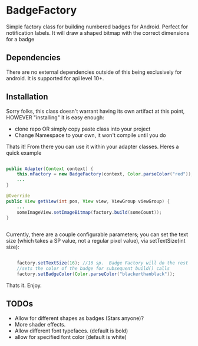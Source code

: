 # BadgeFactory
Simple factory class for building numbered badges for Android.  Perfect for notification labels.  It will draw a shaped bitmap with the correct dimensions for a badge

## Dependencies
There are no external dependencies outside of this being exclusively for android.  It is supported for api level 10+.

## Installation

Sorry folks, this class doesn't warrant having its own artifact at this point, HOWEVER "installing" it is easy enough:

* clone repo OR simply copy paste class into your project
* Change Namespace to your own, it won't compile until you do

Thats it!  From there you can use it within your adapter classes.  Heres a quick example

```java

public Adapter(Context context) {
    this.mFactory = new BadgeFactory(context, Color.parseColor("red"));
    ...
}

@Override
public View getView(int pos, View view, ViewGroup viewGroup) {
    ...
    someImageView.setImageBitmap(factory.build(someCount));
}
    

```

Currently, there are a couple configurable parameters; you can set the text size (which takes a SP value, not a regular pixel value), via setTextSize(int size):

```java

    factory.setTextSize(16); //16 sp.  Badge Factory will do the rest
    //sets the color of the badge for subsequent build() calls
    factory.setBadgeColor(Color.parseColor("blackerthanblack"));
```

Thats it.  Enjoy.

## TODOs

* Allow for different shapes as badges (Stars anyone)?
* More shader effects.
* Allow different font typefaces. (default is bold)
* allow for specified font color (default is white)
